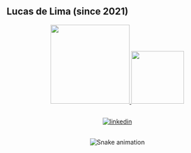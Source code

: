 ## Lucas de Lima (since 2021)

<div align="center" style="display: inline_block">
  <a href="https://github.com/llima-rbi">
  <img height="180em" src="https://github-readme-stats.vercel.app/api?username=llima-rbi&show_icons=true&theme=dark&include_all_commits=true&count_private=true"/>
  <img height="120em" src="https://github-readme-stats.vercel.app/api/top-langs/?username=llima-rbi&layout=compact&langs_count=7&theme=dark"/>
</div>

  ##

<div align="center">
<div>
  
  [![linkedin](https://linkedin-github.herokuapp.com/api/render/Lucas%20de%20Lima/Tech%20Lead/%20/%20/dark/https%3A%2F%2Fmedia-exp1.licdn.com%2Fdms%2Fimage%2FC4D03AQFEid0D2PqB7w%2Fprofile-displayphoto-shrink_200_200%2F0%2F1611673045340%3Fe%3D1658966400%26v%3Dbeta%26t%3D-TeWEDZ8EF9HVZzeeQ-ay2qm27j-w_q81G9P3AksTcM)](https://www.linkedin.com/in/llima-santos/)
  
</div>
  
  ##

<div>

  ![Snake animation](https://github.com/llima-rbi/llima-rbi/blob/output/github-contribution-grid-snake.svg)

</div>
</div>
